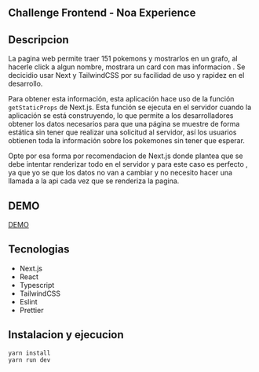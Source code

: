 ## Challenge Frontend - Noa Experience

## Descripcion

La pagina web permite traer 151 pokemons y mostrarlos en un grafo, al hacerle click a algun nombre, mostrara un card con mas informacion . Se decicidio usar Next y TailwindCSS por su facilidad de uso y rapidez en el desarrollo.

Para obtener esta información, esta aplicación hace uso de la función `getStaticProps` de Next.js. Esta función se ejecuta en el servidor cuando la aplicación se está construyendo, lo que permite a los desarrolladores obtener los datos necesarios para que una página se muestre de forma estática sin tener que realizar una solicitud al servidor, así los usuarios obtienen toda la información sobre los pokemones sin tener que esperar.

Opte por esa forma por recomendacion de Next.js donde plantea que se debe intentar renderizar todo en el servidor y para este caso es perfecto , ya que yo se que los datos no van a cambiar y no necesito hacer una llamada a la api cada vez que se renderiza la pagina. 

## DEMO 

[DEMO](https://challenge-nextjs-noa.vercel.app/)


## Tecnologias

- Next.js
- React
- Typescript
- TailwindCSS
- Eslint
- Prettier

## Instalacion y ejecucion

```
yarn install
yarn run dev
```